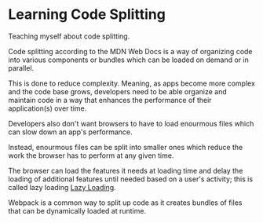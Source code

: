 # Learning Code Splitting

Teaching myself about code splitting.

Code splitting according to the MDN Web Docs is a way of organizing code into various components or bundles which can be loaded on demand or in parallel. 

This is done to reduce complexity. Meaning, as apps become more complex and the code base grows, developers need to be able organize and maintain code in a way that enhances the performance of their application(s) over time. 

Developers also don't want browsers to have to load enourmous files which can slow down an app's performance. 

Instead, enourmous files can be split into smaller ones which reduce the work the browser has to perform at any given time. 

The browser can load the features it needs at loading time and delay the loading of additional features until needed based on a user's activity; this is called lazy loading [Lazy Loading](https://developer.mozilla.org/en-US/docs/Glossary/Lazy_load).

Webpack is a common way to split up code as it creates bundles of files that can be dynamically loaded at runtime. 
